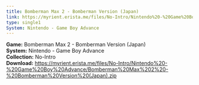 ```yaml
---
title: Bomberman Max 2 - Bomberman Version (Japan)
link: https://myrient.erista.me/files/No-Intro/Nintendo%20-%20Game%20Boy%20Advance/Bomberman%20Max%202%20-%20Bomberman%20Version%20(Japan).zip
type: single1
System: Nintendo - Game Boy Advance
---
```

<b>Game:</b> Bomberman Max 2 - Bomberman Version (Japan)<br>
<b>System:</b> Nintendo - Game Boy Advance<br>
<b>Collection:</b> No-Intro<br>
<b>Download:</b> https://myrient.erista.me/files/No-Intro/Nintendo%20-%20Game%20Boy%20Advance/Bomberman%20Max%202%20-%20Bomberman%20Version%20(Japan).zip